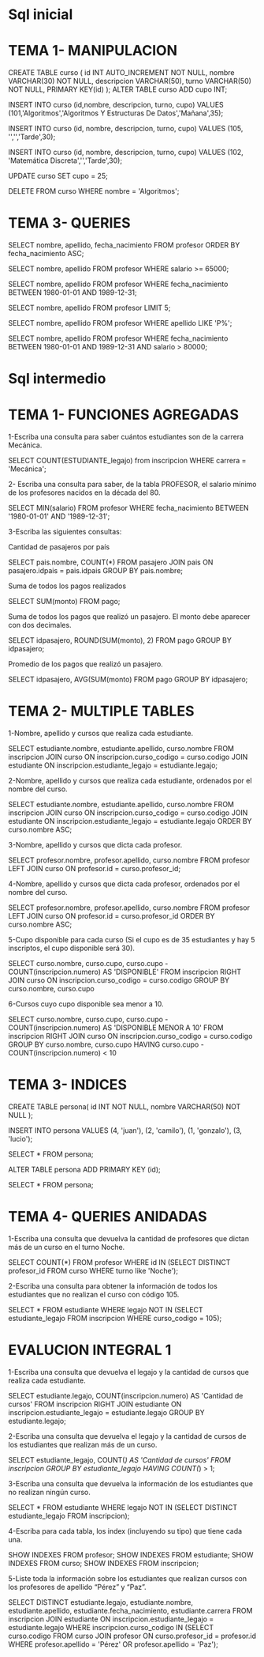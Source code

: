 # Sql inicial

# TEMA 1- MANIPULACION

CREATE TABLE curso (
  id INT AUTO_INCREMENT NOT NULL,
  nombre VARCHAR(30) NOT NULL,
  descripcion VARCHAR(50),
  turno VARCHAR(50) NOT NULL,
  PRIMARY KEY(id)
);
ALTER TABLE curso ADD cupo INT;

INSERT INTO curso (id,nombre, descripcion, turno, cupo) VALUES (101,'Algoritmos','Algoritmos Y Estructuras De Datos','Mañana',35);

INSERT INTO curso (id, nombre, descripcion, turno, cupo) VALUES (105, '','','Tarde',30);

INSERT INTO curso (id, nombre, descripcion, turno, cupo) VALUES (102, 'Matemática Discreta','','Tarde',30);

UPDATE curso SET cupo = 25;

DELETE FROM curso WHERE nombre = 'Algoritmos';

# TEMA 3- QUERIES

SELECT nombre, apellido, fecha_nacimiento FROM profesor ORDER BY fecha_nacimiento ASC;

SELECT nombre, apellido FROM profesor WHERE salario >= 65000;

SELECT nombre, apellido FROM profesor WHERE fecha_nacimiento BETWEEN 1980-01-01 AND 1989-12-31;

SELECT nombre, apellido FROM profesor LIMIT 5;

SELECT nombre, apellido FROM profesor WHERE apellido LIKE 'P%';

SELECT nombre, apellido FROM profesor WHERE fecha_nacimiento BETWEEN 1980-01-01 AND 1989-12-31 AND salario > 80000;

# Sql intermedio

# TEMA 1- FUNCIONES AGREGADAS
1-Escriba una consulta para saber cuántos estudiantes son de la carrera Mecánica.

SELECT COUNT(ESTUDIANTE_legajo) from inscripcion WHERE carrera = 'Mecánica';

2- Escriba una consulta para saber, de la tabla PROFESOR, el salario mínimo de los profesores nacidos en la década del 80.

SELECT MIN(salario) FROM profesor WHERE fecha_nacimiento BETWEEN  '1980-01-01' AND '1989-12-31';

3-Escriba las siguientes consultas:

Cantidad de pasajeros por país

SELECT pais.nombre, COUNT(*) FROM pasajero JOIN pais ON pasajero.idpais = pais.idpais GROUP BY pais.nombre;

Suma de todos los pagos realizados

SELECT SUM(monto) FROM pago;

Suma de todos los pagos que realizó un pasajero. El monto debe aparecer con dos decimales.

SELECT idpasajero, ROUND(SUM(monto), 2) FROM pago GROUP BY idpasajero;

Promedio de los pagos que realizó un pasajero.

SELECT idpasajero, AVG(SUM(monto) FROM pago GROUP BY idpasajero;

# TEMA 2- MULTIPLE TABLES

1-Nombre, apellido y cursos que realiza cada estudiante.

SELECT estudiante.nombre, estudiante.apellido, curso.nombre FROM inscripcion JOIN curso ON inscripcion.curso_codigo = curso.codigo JOIN estudiante ON inscripcion.estudiante_legajo = estudiante.legajo;

2-Nombre, apellido y cursos que realiza cada estudiante, ordenados por el nombre del curso.

SELECT estudiante.nombre, estudiante.apellido, curso.nombre FROM inscripcion JOIN curso ON inscripcion.curso_codigo = curso.codigo JOIN estudiante ON inscripcion.estudiante_legajo = estudiante.legajo ORDER BY curso.nombre ASC;

3-Nombre, apellido y cursos que dicta cada profesor.

SELECT profesor.nombre, profesor.apellido, curso.nombre FROM profesor LEFT JOIN curso ON profesor.id = curso.profesor_id;

4-Nombre, apellido y cursos que dicta cada profesor, ordenados por el nombre del curso.

SELECT profesor.nombre, profesor.apellido, curso.nombre FROM profesor LEFT JOIN curso ON profesor.id = curso.profesor_id ORDER BY curso.nombre ASC;

5-Cupo disponible para cada curso (Si el cupo es de 35 estudiantes y hay 5 inscriptos, el cupo disponible será 30).

SELECT curso.nombre, curso.cupo, curso.cupo - COUNT(inscripcion.numero) AS 'DISPONIBLE' FROM inscripcion RIGHT JOIN curso ON inscripcion.curso_codigo = curso.codigo GROUP BY curso.nombre, curso.cupo

6-Cursos cuyo cupo disponible sea menor a 10.

SELECT curso.nombre, curso.cupo, curso.cupo - COUNT(inscripcion.numero) AS 'DISPONIBLE MENOR A 10'
FROM inscripcion RIGHT JOIN curso ON inscripcion.curso_codigo = curso.codigo GROUP BY curso.nombre, curso.cupo HAVING curso.cupo - COUNT(inscripcion.numero) < 10

# TEMA 3- INDICES

CREATE TABLE persona(
  id INT NOT NULL,
  nombre VARCHAR(50) NOT NULL
);

INSERT INTO persona VALUES
(4, 'juan'),
(2, 'camilo'),
(1, 'gonzalo'),
(3, 'lucio');

SELECT * FROM persona;

ALTER TABLE persona
ADD PRIMARY KEY (id);

SELECT * FROM persona;



# TEMA 4- QUERIES ANIDADAS

1-Escriba una consulta que devuelva la cantidad de profesores que dictan más de un curso en el turno Noche.

SELECT COUNT(*) FROM profesor WHERE id IN (SELECT DISTINCT profesor_id FROM curso WHERE turno like 'Noche');

2-Escriba una consulta para obtener la información de todos los estudiantes que no realizan el curso con código 105.

SELECT * FROM estudiante WHERE legajo NOT IN (SELECT estudiante_legajo FROM inscripcion WHERE curso_codigo = 105);

# EVALUCION INTEGRAL 1

1-Escriba una consulta que devuelva el legajo y la cantidad de cursos que realiza cada estudiante.

SELECT estudiante.legajo, COUNT(inscripcion.numero) AS 'Cantidad de cursos'
FROM inscripcion RIGHT JOIN estudiante ON inscripcion.estudiante_legajo = estudiante.legajo GROUP BY estudiante.legajo;

2-Escriba una consulta que devuelva el legajo y la cantidad de cursos de los estudiantes que realizan más de un curso.

SELECT estudiante_legajo, COUNT(*) AS 'Cantidad de cursos' FROM inscripcion GROUP BY estudiante_legajo HAVING COUNT(*) > 1;

3-Escriba una consulta que devuelva la información de los estudiantes que no realizan ningún curso.

SELECT * FROM estudiante WHERE legajo NOT IN (SELECT DISTINCT estudiante_legajo FROM inscripcion);

4-Escriba para cada tabla, los index (incluyendo su tipo) que tiene cada una.

SHOW INDEXES FROM profesor;
SHOW INDEXES FROM estudiante;
SHOW INDEXES FROM curso;
SHOW INDEXES FROM inscripcion;

5-Liste toda la información sobre los estudiantes que realizan cursos con los profesores de apellido “Pérez” y “Paz”.

SELECT DISTINCT estudiante.legajo, estudiante.nombre, estudiante.apellido, estudiante.fecha_nacimiento, estudiante.carrera
FROM inscripcion
JOIN estudiante ON inscripcion.estudiante_legajo = estudiante.legajo
WHERE inscripcion.curso_codigo IN (SELECT curso.codigo FROM curso JOIN profesor ON curso.profesor_id = profesor.id  WHERE profesor.apellido = 'Pérez' OR profesor.apellido = 'Paz');

